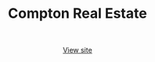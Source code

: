 <div align="center"> 
  
<h1>Compton Real Estate</h1>
<br/>
<p><a href="https://www.centris.ca/en">View site</a></p>

</div>
